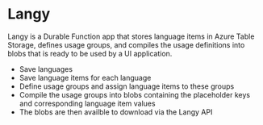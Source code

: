 # Langy

Langy is a Durable Function app that stores language items in Azure Table Storage, defines usage groups, and compiles the usage definitions into blobs that is ready to be used by a UI application.

- Save languages
- Save language items for each language
- Define usage groups and assign language items to these groups
- Compile the usage groups into blobs containing the placeholder keys and corresponding language item values
- The blobs are then availble to download via the Langy API